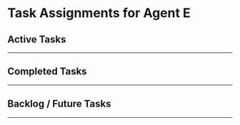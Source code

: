 # Task Assignments for Agent E

## Active Tasks
---
## Completed Tasks
---

## Backlog / Future Tasks
---
